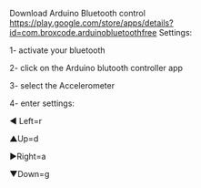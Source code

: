 Download Arduino Bluetooth control
https://play.google.com/store/apps/details?id=com.broxcode.arduinobluetoothfree
Settings:

1- activate your bluetooth

2- click on the Arduino blutooth controller app

3- select the Accelerometer

4- enter settings:

◄ Left=r

▲Up=d

►Right=a

▼Down=g
